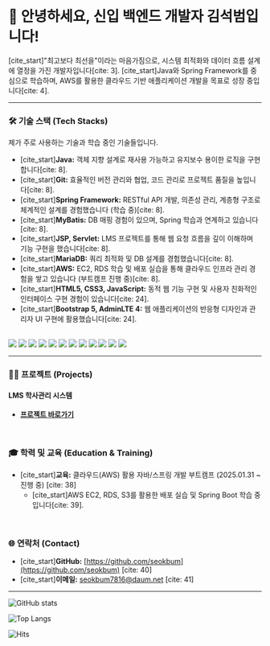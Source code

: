 # 👋 안녕하세요, 신입 백엔드 개발자 김석범입니다!

[cite_start]"최고보다 최선을"이라는 마음가짐으로, 시스템 최적화와 데이터 흐름 설계에 열정을 가진 개발자입니다[cite: 3]. [cite_start]Java와 Spring Framework를 중심으로 학습하며, AWS를 활용한 클라우드 기반 애플리케이션 개발을 목표로 성장 중입니다[cite: 4].

---

### 🛠️ 기술 스택 (Tech Stacks)

제가 주로 사용하는 기술과 학습 중인 기술들입니다.

* [cite_start]**Java:** 객체 지향 설계로 재사용 가능하고 유지보수 용이한 로직을 구현합니다[cite: 8].
* [cite_start]**Git:** 효율적인 버전 관리와 협업, 코드 관리로 프로젝트 품질을 높입니다[cite: 8].
* [cite_start]**Spring Framework:** RESTful API 개발, 의존성 관리, 계층형 구조로 체계적인 설계를 경험했습니다 (학습 중)[cite: 8].
* [cite_start]**MyBatis:** DB 매핑 경험이 있으며, Spring 학습과 연계하고 있습니다[cite: 8].
* [cite_start]**JSP, Servlet:** LMS 프로젝트를 통해 웹 요청 흐름을 깊이 이해하며 기능 구현을 했습니다[cite: 8].
* [cite_start]**MariaDB:** 쿼리 최적화 및 DB 설계를 경험했습니다[cite: 8].
* [cite_start]**AWS:** EC2, RDS 학습 및 배포 실습을 통해 클라우드 인프라 관리 경험을 쌓고 있습니다 (부트캠프 진행 중)[cite: 8].
* [cite_start]**HTML5, CSS3, JavaScript:** 동적 웹 기능 구현 및 사용자 친화적인 인터페이스 구현 경험이 있습니다[cite: 24].
* [cite_start]**Bootstrap 5, AdminLTE 4:** 웹 애플리케이션의 반응형 디자인과 관리자 UI 구현에 활용했습니다[cite: 24].

<br>

<img src="https://img.shields.io/badge/Java-007396?style=for-the-badge&logo=java&logoColor=white">
<img src="https://img.shields.io/badge/Spring-6DB33F?style=for-the-badge&logo=spring&logoColor=white">
<img src="https://img.shields.io/badge/SpringBoot-6DB33F?style=for-the-badge&logo=springboot&logoColor=white">
<img src="https://img.shields.io/badge/MyBatis-EE6D00?style=for-the-badge&logo=mybatis&logoColor=white">
<img src="https://img.shields.io/badge/MariaDB-003545?style=for-the-badge&logo=mariadb&logoColor=white">
<img src="https://img.shields.io/badge/Git-F05032?style=for-the-badge&logo=git&logoColor=white">
<img src="https://img.shields.io/badge/GitHub-181717?style=for-the-badge&logo=github&logoColor=white">
<img src="https://img.shields.io/badge/AWS-232F3E?style=for-the-badge&logo=amazon-aws&logoColor=white">
<img src="https://img.shields.io/badge/HTML5-E34F26?style=for-the-badge&logo=html5&logoColor=white">
<img src="https://img.shields.io/badge/CSS3-1572B6?style=for-the-badge&logo=css3&logoColor=white">
<img src="https://img.shields.io/badge/JavaScript-F7DF1E?style=for-the-badge&logo=javascript&logoColor=black">
<img src="https://img.shields.io/badge/Bootstrap-7952B3?style=for-the-badge&logo=bootstrap&logoColor=white">

---

### 👨‍💻 프로젝트 (Projects)

#### **LMS 학사관리 시스템**
* **[프로젝트 바로가기](https://github.com/seokbum/LMSProject1)**
<br>

### 🎓 학력 및 교육 (Education & Training)
* [cite_start]**교육:** 클라우드(AWS) 활용 자바/스프링 개발 부트캠프 (2025.01.31 ~ 진행 중) [cite: 38]
    * [cite_start]AWS EC2, RDS, S3를 활용한 배포 실습 및 Spring Boot 학습 중입니다[cite: 39].
<br>

### 🌐 연락처 (Contact)

* [cite_start]**GitHub:** [https://github.com/seokbum](https://github.com/seokbum) [cite: 40]
* [cite_start]**이메일:** seokbum7816@daum.net [cite: 41]

---

![GitHub stats](https://github-readme-stats.vercel.app/api?username=YOUR_GITHUB_USERNAME&show_icons=true&theme=dark)

![Top Langs](https://github-readme-stats.vercel.app/api/top-langs/?username=YOUR_GITHUB_USERNAME&layout=compact&theme=dark)

![Hits](https://hits.seeyoufarm.com/api/count/Cntr/badge.svg?url=https%3A%2F%2Fgithub.com%2FYOUR_GITHUB_USERNAME&count_bg=%2379C83D&title_bg=%23555555&icon=&icon_color=%23E7E7E7&title=hits&edge_flat=false)

